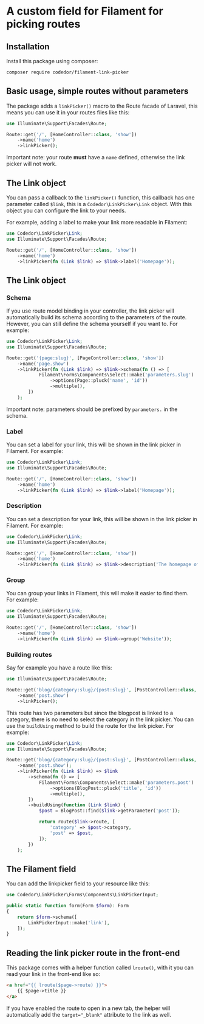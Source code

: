 # A custom field for Filament for picking routes

## Installation

Install this package using composer:

```bash
composer require codedor/filament-link-picker
```

## Basic usage, simple routes without parameters

The package adds a `linkPicker()` macro to the Route facade of Laravel, this means you can use it in your routes files like this:

```php
use Illuminate\Support\Facades\Route;

Route::get('/', [HomeController::class, 'show'])
    ->name('home')
    ->linkPicker();
```

Important note: your route **must** have a `name` defined, otherwise the link picker will not work.

## The Link object

You can pass a callback to the `linkPicker()` function, this callback has one parameter called `$link`, this is a `Codedor\LinkPicker\Link` object. With this object you can configure the link to your needs.

For example, adding a label to make your link more readable in Filament:

```php
use Codedor\LinkPicker\Link;
use Illuminate\Support\Facades\Route;

Route::get('/', [HomeController::class, 'show'])
    ->name('home')
    ->linkPicker(fn (Link $link) => $link->label('Homepage'));
```

## The Link object

### Schema

If you use route model binding in your controller, the link picker will automatically build its schema according to the parameters of the route. However, you can still define the schema yourself if you want to. For example:

```php
use Codedor\LinkPicker\Link;
use Illuminate\Support\Facades\Route;

Route::get('{page:slug}', [PageController::class, 'show'])
    ->name('page.show')
    ->linkPicker(fn (Link $link) => $link->schema(fn () => [
            Filament\Forms\Components\Select::make('parameters.slug')
                ->options(Page::pluck('name', 'id'))
                ->multiple(),
        ])
    );
```

Important note: parameters should be prefixed by `parameters.` in the schema.

### Label

You can set a label for your link, this will be shown in the link picker in Filament. For example:

```php
use Codedor\LinkPicker\Link;
use Illuminate\Support\Facades\Route;

Route::get('/', [HomeController::class, 'show'])
    ->name('home')
    ->linkPicker(fn (Link $link) => $link->label('Homepage'));
```

### Description

You can set a description for your link, this will be shown in the link picker in Filament. For example:

```php
use Codedor\LinkPicker\Link;
use Illuminate\Support\Facades\Route;

Route::get('/', [HomeController::class, 'show'])
    ->name('home')
    ->linkPicker(fn (Link $link) => $link->description('The homepage of the website'));
```

### Group

You can group your links in Filament, this will make it easier to find them. For example:

```php
use Codedor\LinkPicker\Link;
use Illuminate\Support\Facades\Route;

Route::get('/', [HomeController::class, 'show'])
    ->name('home')
    ->linkPicker(fn (Link $link) => $link->group('Website'));
```

### Building routes

Say for example you have a route like this:

```php
use Illuminate\Support\Facades\Route;

Route::get('blog/{category:slug}/{post:slug}', [PostController::class, 'show'])
    ->name('post.show')
    ->linkPicker();
```

This route has two parameters but since the blogpost is linked to a category, there is no need to select the category in the link picker. You can use the `buildUsing` method to build the route for the link picker. For example:

```php
use Codedor\LinkPicker\Link;
use Illuminate\Support\Facades\Route;

Route::get('blog/{category:slug}/{post:slug}', [PostController::class, 'show'])
    ->name('post.show');
    ->linkPicker(fn (Link $link) => $link
        ->schema(fn () => [
            Filament\Forms\Components\Select::make('parameters.post')
                ->options(BlogPost::pluck('title', 'id'))
                ->multiple(),
        ])
        ->buildUsing(function (Link $link) {
            $post = BlogPost::find($link->getParameter('post'));

            return route($link->route, [
                'category' => $post->category,
                'post' => $post,
            ]);
        })
    );
```

## The Filament field

You can add the linkpicker field to your resource like this:

```php
use Codedor\LinkPicker\Forms\Components\LinkPickerInput;

public static function form(Form $form): Form
{
    return $form->schema([
        LinkPickerInput::make('link'),
    ]);
}
```

## Reading the link picker route in the front-end

This package comes with a helper function called `lroute()`, with it you can read your link in the front-end like so:

```html
<a href="{{ lroute($page->route) }}">
    {{ $page->title }}
</a>
```

If you have enabled the route to open in a new tab, the helper will automatically add the `target="_blank"` attribute to the link as well.

